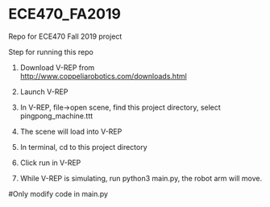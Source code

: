 # ECE470_FA2019
Repo for ECE470 Fall 2019 project


Step for running this repo

1. Download V-REP from http://www.coppeliarobotics.com/downloads.html


2. Launch V-REP

3. In V-REP, file->open scene, find this project directory, select pingpong_machine.ttt

4. The scene will load into V-REP

5. In terminal, cd to this project directory

6. Click run in V-REP

7. While V-REP is simulating, run python3 main.py, the robot arm will move.



#Only modify code in main.py
